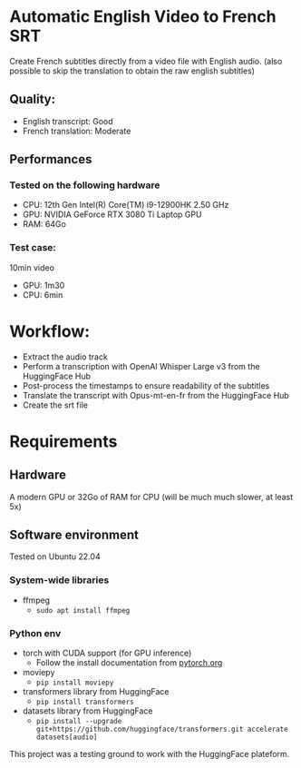 # Automatic English Video to French SRT

Create French subtitles directly from a video file with English audio. (also possible to skip the translation to obtain the raw english subtitles)

## Quality: 
* English transcript: Good
* French translation: Moderate

## Performances
### Tested on the following hardware
* CPU: 12th Gen Intel(R) Core(TM) i9-12900HK   2.50 GHz
* GPU: NVIDIA GeForce RTX 3080 Ti Laptop GPU
* RAM: 64Go

### Test case:
10min video
* GPU: 1m30
* CPU: 6min

# Workflow: 
* Extract the audio track
* Perform a transcription with OpenAI Whisper Large v3 from the HuggingFace Hub
* Post-process the timestamps to ensure readability of the subtitles
* Translate the transcript with Opus-mt-en-fr from the HuggingFace Hub
* Create the srt file

# Requirements
## Hardware
A modern GPU or 32Go of RAM for CPU (will be much much slower, at least 5x)

## Software environment
Tested on Ubuntu 22.04
### System-wide libraries
* ffmpeg
  * `sudo apt install ffmpeg`

### Python env
* torch with CUDA support (for GPU inference)
  * Follow the install documentation from [pytorch.org](https://pytorch.org/get-started/locally/)
* moviepy
  * `pip install moviepy`
* transformers library from HuggingFace
  *   `pip install transformers`
* datasets library from HuggingFace
  * `pip install --upgrade git+https://github.com/huggingface/transformers.git accelerate datasets[audio]`
  

This project was a testing ground to work with the HuggingFace plateform.
